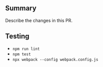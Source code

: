 ## Summary
Describe the changes in this PR.

## Testing
- `npm run lint`
- `npm test`
- `npx webpack --config webpack.config.js`
